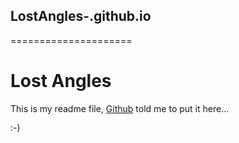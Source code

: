 ## LostAngles-.github.io
=====================

# Lost Angles

This is my readme file, [Github](http://github.com) told me to put it here...

:-)
